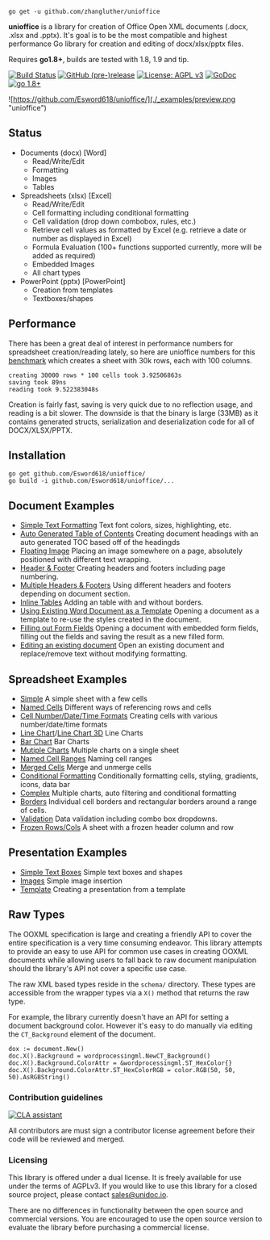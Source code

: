 
```
go get -u github.com/zhangluther/unioffice
```

**unioffice** is a library for creation of Office Open XML documents (.docx, .xlsx
and .pptx).  It's goal is to be the most compatible and highest performance Go
library for creation and editing of docx/xlsx/pptx files.

Requires **go1.8+**, builds are tested with 1.8, 1.9 and tip.

[![Build Status](https://travis-ci.org/unidoc/unioffice.svg?branch=master)](https://travis-ci.org/unidoc/unioffice)
[![GitHub (pre-)release](https://img.shields.io/github/release/unidoc/unioffice/all.svg)](https://github.com/Esword618/unioffice/releases)
[![License: AGPL v3](https://img.shields.io/badge/License-Dual%20AGPL%20v3/Commercial-blue.svg)](https://www.gnu.org/licenses/agpl-3.0)
[![GoDoc](https://godoc.org/github.com/Esword618/unioffice?status.svg)](https://godoc.org/github.com/Esword618/unioffice)
[![go 1.8+](https://img.shields.io/badge/go-1.8%2B-blue.svg)](http://golang.org)

![https://github.com/Esword618/unioffice/](./_examples/preview.png "unioffice")

## Status ##

- Documents (docx) [Word]
	- Read/Write/Edit
	- Formatting
	- Images
	- Tables
- Spreadsheets (xlsx) [Excel]
 	- Read/Write/Edit
 	- Cell formatting including conditional formatting
	- Cell validation (drop down combobox, rules, etc.)
    - Retrieve cell values as formatted by Excel (e.g. retrieve a date or number as displayed in Excel)
 	- Formula Evaluation (100+ functions supported currently, more will be added as required)
 	- Embedded Images
 	- All chart types
- PowerPoint (pptx) [PowerPoint]
	- Creation from templates
	- Textboxes/shapes


## Performance ##

There has been a great deal of interest in performance numbers for spreadsheet
creation/reading lately, so here are unioffice numbers for this
[benchmark](https://github.com/Esword618/unioffice/tree/master/_examples/spreadsheet/lots-of-rows)
which creates a sheet with 30k rows, each with 100 columns.

    creating 30000 rows * 100 cells took 3.92506863s
    saving took 89ns
    reading took 9.522383048s

Creation is fairly fast, saving is very quick due to no reflection usage, and
reading is a bit slower. The downside is that the binary is large (33MB) as it
contains generated structs, serialization and deserialization code for all of
DOCX/XLSX/PPTX.

## Installation ##
    
    go get github.com/Esword618/unioffice/
    go build -i github.com/Esword618/unioffice/...

## Document Examples ##

- [Simple Text Formatting](https://github.com/Esword618/unioffice/tree/master/_examples/document/simple) Text font colors, sizes, highlighting, etc.
- [Auto Generated Table of Contents](https://github.com/Esword618/unioffice/tree/master/_examples/document/toc) Creating document headings with an auto generated TOC based off of the headingds
- [Floating Image](https://github.com/Esword618/unioffice/tree/master/_examples/document/image) Placing an image somewhere on a page, absolutely positioned with different text wrapping.
- [Header & Footer](https://github.com/Esword618/unioffice/tree/master/_examples/document/header-footer) Creating headers and footers including page numbering.
- [Multiple Headers & Footers](https://github.com/Esword618/unioffice/tree/master/_examples/document/header-footer-multiple) Using different headers and footers depending on document section.
- [Inline Tables](https://github.com/Esword618/unioffice/tree/master/_examples/document/tables) Adding an table with and without borders.
- [Using Existing Word Document as a Template](https://github.com/Esword618/unioffice/tree/master/_examples/document/use-template) Opening a document as a template to re-use the styles created in the document.
- [Filling out Form Fields](https://github.com/Esword618/unioffice/tree/master/_examples/document/fill-out-form) Opening a document with embedded form fields, filling out the fields and saving the result as  a new filled form.
- [Editing an existing document](https://github.com/Esword618/unioffice/tree/master/_examples/document/edit-document) Open an existing document and replace/remove text without modifying formatting.

## Spreadsheet Examples ##
- [Simple](https://github.com/Esword618/unioffice/tree/master/_examples/spreadsheet/simple) A simple sheet with a few cells
- [Named Cells](https://github.com/Esword618/unioffice/tree/master/_examples/spreadsheet/named-cells) Different ways of referencing rows and cells
- [Cell Number/Date/Time Formats](https://github.com/Esword618/unioffice/tree/master/_examples/spreadsheet/number-date-time-formats) Creating cells with various number/date/time formats
- [Line Chart](https://github.com/Esword618/unioffice/tree/master/_examples/spreadsheet/line-chart)/[Line Chart 3D](https://github.com/Esword618/unioffice/tree/master/_examples/spreadsheet/line-chart-3d) Line Charts
- [Bar Chart](https://github.com/Esword618/unioffice/tree/master/_examples/spreadsheet/bar-chart) Bar Charts
- [Mutiple Charts](https://github.com/Esword618/unioffice/tree/master/_examples/spreadsheet/multiple-charts) Multiple charts on a single sheet
- [Named Cell Ranges](https://github.com/Esword618/unioffice/tree/master/_examples/spreadsheet/named-ranges) Naming cell ranges
- [Merged Cells](https://github.com/Esword618/unioffice/tree/master/_examples/spreadsheet/merged) Merge and unmerge cells
- [Conditional Formatting](https://github.com/Esword618/unioffice/tree/master/_examples/spreadsheet/conditional-formatting) Conditionally formatting cells, styling, gradients, icons, data bar
- [Complex](https://github.com/Esword618/unioffice/tree/master/_examples/spreadsheet/complex) Multiple charts, auto filtering and conditional formatting
- [Borders](https://github.com/Esword618/unioffice/tree/master/_examples/spreadsheet/borders) Individual cell borders and rectangular borders around a range of cells.
- [Validation](https://github.com/Esword618/unioffice/tree/master/_examples/spreadsheet/validation) Data validation including combo box dropdowns.
- [Frozen Rows/Cols](https://github.com/Esword618/unioffice/tree/master/_examples/spreadsheet/freeze-rows-cols) A sheet with a frozen header column and row

## Presentation Examples ##

- [Simple Text Boxes](https://github.com/Esword618/unioffice/tree/master/_examples/presentation/simple) Simple text boxes and shapes
- [Images](https://github.com/Esword618/unioffice/tree/master/_examples/presentation/image) Simple image insertion
- [Template](https://github.com/Esword618/unioffice/tree/master/_examples/presentation/use-template/simple) Creating a presentation from a template

## Raw Types ##

The OOXML specification is large and creating a friendly API to cover the entire
specification is a very time consuming endeavor.  This library attempts to
provide an easy to use API for common use cases in creating OOXML documents
while allowing users to fall back to raw document manipulation should the
library's API not cover a specific use case.

The raw XML based types reside in the ```schema/``` directory. These types are
accessible from the wrapper types via a ```X()``` method that returns the raw
type. 

For example, the library currently doesn't have an API for setting a document
background color. However it's easy to do manually via editing the
```CT_Background``` element of the document.

    dox := document.New()
    doc.X().Background = wordprocessingml.NewCT_Background()
	doc.X().Background.ColorAttr = &wordprocessingml.ST_HexColor{}
	doc.X().Background.ColorAttr.ST_HexColorRGB = color.RGB(50, 50, 50).AsRGBString()

### Contribution guidelines ###

[![CLA assistant](https://cla-assistant.io/readme/badge/unidoc/unioffice)](https://cla-assistant.io/unidoc/unioffice)

All contributors are must sign a contributor license agreement before their code
will be reviewed and merged.


### Licensing ###

This library is offered under a dual license. It is freely available for use
under the terms of AGPLv3. If you would like to use this library for a closed
source project, please contact sales@unidoc.io.

There are no differences in functionality between the open source and commercial 
versions. You are encouraged to use the open source version to evaluate the library
before purchasing a commercial license.

